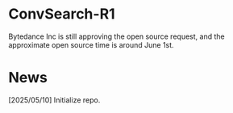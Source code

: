 # ConvSearch-R1
Bytedance Inc is still approving the open source request, and the approximate open source time is around June 1st.


# News
[2025/05/10] Initialize repo.
